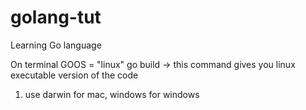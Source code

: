 # golang-tut
Learning Go language 


On terminal GOOS = "linux" go build -> this command gives you linux executable version of the code

1. use darwin for mac, windows for windows 

